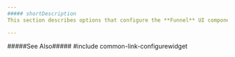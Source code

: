 ```yaml
---
##### shortDescription
This section describes options that configure the **Funnel** UI component's contents, behavior and appearance.

---
```

#####See Also#####
#include common-link-configurewidget